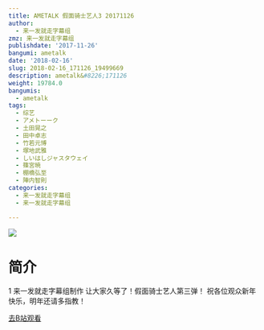 ```yaml
---
title: AMETALK 假面骑士艺人3 20171126
author:
  - 来一发就走字幕组
zmz: 来一发就走字幕组
publishdate: '2017-11-26'
bangumi: ametalk
date: '2018-02-16'
slug: 2018-02-16_171126_19499669
description: ametalk&#8226;171126
weight: 19784.0
bangumis:
  - ametalk
tags:
  - 综艺
  - アメトーーク
  - 土田晃之
  - 田中卓志
  - 竹若元博
  - 塚地武雅
  - しいはしジャスタウェイ
  - 篠宮暁
  - 棚橋弘至
  - 陣内智則
categories:
  - 来一发就走字幕组
  - 来一发就走字幕组

---
```

![](NA)
# 简介  
1
来一发就走字幕组制作
让大家久等了！假面骑士艺人第三弹！
祝各位观众新年快乐，明年还请多指教！  

[去B站观看](https://www.bilibili.com/video/av19499669/)
 
